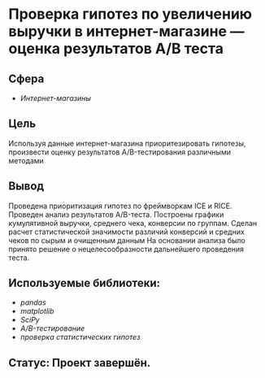 # Проверка гипотез по увеличению выручки в интернет-магазине — оценка результатов A/B теста

## Сфера
- *Интернет-магазины*

## Цель

Используя данные интернет-магазина приоритезировать гипотезы, произвести оценку результатов A/B-тестирования различными методами

## Вывод
Проведена приоритизация гипотез по фреймворкам ICE и RICE. Проведен анализ результатов A/B-теста.
Построены графики кумулятивной выручки, среднего чека, конверсии по группам. 
Сделан расчет статистической значимости различий конверсий и средних чеков по сырым и очищенным данным
На основании анализа было принято решение о нецелесообразности дальнейшего проведения теста.


## Используемые библиотеки:
- *pandas*
- *matplotlib*
- *SciPy*
- *A/B-тестирование*
- *проверка статистических гипотез*

## Статус: Проект завершён.


